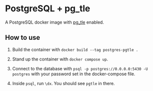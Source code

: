 # PostgreSQL + pg_tle

A PostgreSQL docker image with [pg_tle](https://github.com/aws/pg_tle) enabled.

## How to use

1. Build the container with `docker build --tag postgres-pgtle .`

2. Stand up the container with `docker compose up`.

3. Connect to the database with `psql -p postgres://0.0.0.0:5430 -U postgres`
   with your password set in the docker-compose file.

4. Inside `psql`, run `\dx`. You should see `pgtle` in there.
